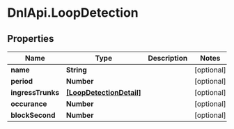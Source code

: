# DnlApi.LoopDetection

## Properties
Name | Type | Description | Notes
------------ | ------------- | ------------- | -------------
**name** | **String** |  | [optional] 
**period** | **Number** |  | [optional] 
**ingressTrunks** | [**[LoopDetectionDetail]**](LoopDetectionDetail.md) |  | [optional] 
**occurance** | **Number** |  | [optional] 
**blockSecond** | **Number** |  | [optional] 


